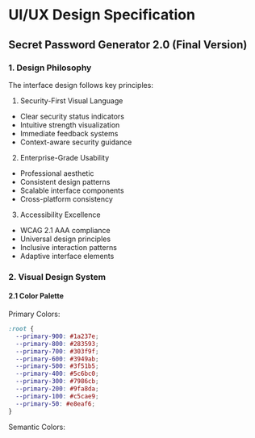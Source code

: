 # UI/UX Design Specification
## Secret Password Generator 2.0 (Final Version)

### 1. Design Philosophy

The interface design follows key principles:

1. Security-First Visual Language
- Clear security status indicators
- Intuitive strength visualization
- Immediate feedback systems
- Context-aware security guidance

2. Enterprise-Grade Usability
- Professional aesthetic
- Consistent design patterns
- Scalable interface components
- Cross-platform consistency

3. Accessibility Excellence
- WCAG 2.1 AAA compliance
- Universal design principles
- Inclusive interaction patterns
- Adaptive interface elements

### 2. Visual Design System

#### 2.1 Color Palette

Primary Colors:
```css
:root {
  --primary-900: #1a237e;
  --primary-800: #283593;
  --primary-700: #303f9f;
  --primary-600: #3949ab;
  --primary-500: #3f51b5;
  --primary-400: #5c6bc0;
  --primary-300: #7986cb;
  --primary-200: #9fa8da;
  --primary-100: #c5cae9;
  --primary-50: #e8eaf6;
}
```

Semantic Colors:
```css